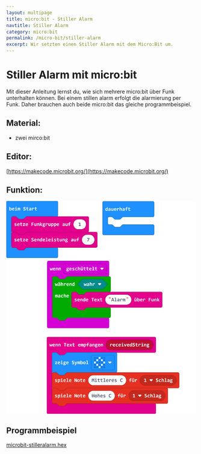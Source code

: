 ```yaml
---
layout: multipage
title: micro:bit - Stiller Alarm
navtitle: Stiller Alarm
category: micro:bit
permalink: /micro-bit/stiller-alarm
excerpt: Wir setzten einen Stiller Alarm mit dem Micro:Bit um.
---
```


# Stiller Alarm mit micro:bit

Mit dieser Anleitung lernst du, wie sich mehrere micro:bit über Funk unterhalten können.
Bei einem stillen alarm erfolgt die alarmierung per Funk. Daher brauchen auch beide micro:bit das gleiche programmbeispiel.

## Material:

+ zwei mirco:bit

## Editor:

[https://makecode.microbit.org/](https://makecode.microbit.org/)

## Funktion:

![](images/microbit-Screenshot-stilleralarm.png)

## Programmbeispiel

[microbit-stilleralarm.hex](appendix/microbit-stilleralarm.hex)
